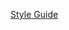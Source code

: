 <a href="https://htmlpreview.github.io/?https://github.com/marksleator/Style-Guide/blob/master/index.html">Style Guide</a>

